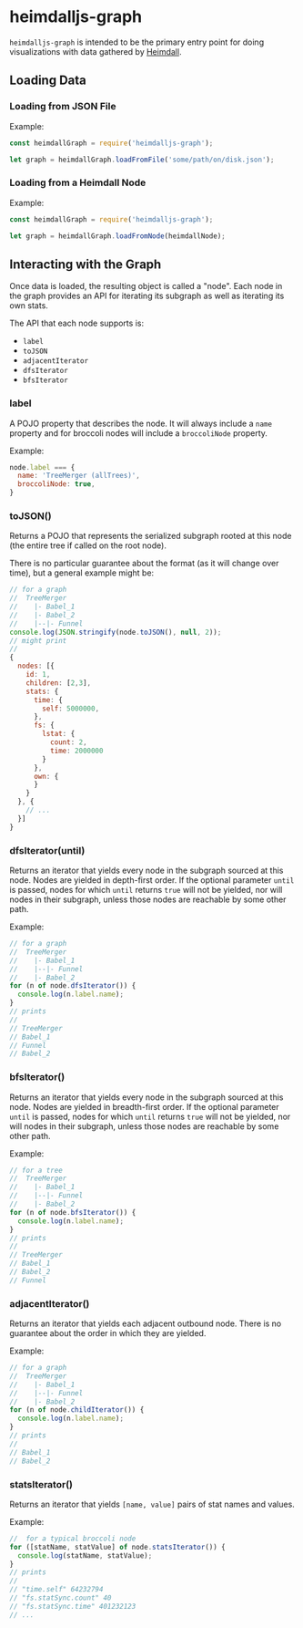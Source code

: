 # heimdalljs-graph

`heimdalljs-graph` is intended to be the primary entry point for doing visualizations with data
gathered by [Heimdall](https://github.com/heimdalljs/heimdalljs-lib). 

## Loading Data

### Loading from JSON File

Example:

```js
const heimdallGraph = require('heimdalljs-graph');

let graph = heimdallGraph.loadFromFile('some/path/on/disk.json');
```

### Loading from a Heimdall Node

Example:

```js
const heimdallGraph = require('heimdalljs-graph');

let graph = heimdallGraph.loadFromNode(heimdallNode);
```

## Interacting with the Graph

Once data is loaded, the resulting object is called a "node". Each node in the graph provides 
an API for iterating its subgraph as well as iterating its own stats. 

The API that each node supports is:

* `label`
* `toJSON`
* `adjacentIterator`
* `dfsIterator`
* `bfsIterator`

### label

A POJO property that describes the node.  It will always include a `name`
property and for broccoli nodes will include a `broccoliNode` property.

Example:

```js
node.label === {
  name: 'TreeMerger (allTrees)',
  broccoliNode: true,
}
```

### toJSON()

Returns a POJO that represents the serialized subgraph rooted at this node (the
entire tree if called on the root node).

There is no particular guarantee about the format (as it will change over time),
but a general example might be:

```js
// for a graph
//  TreeMerger
//    |- Babel_1
//    |- Babel_2
//    |--|- Funnel
console.log(JSON.stringify(node.toJSON(), null, 2));
// might print
//
{
  nodes: [{
    id: 1,
    children: [2,3],
    stats: {
      time: {
        self: 5000000,
      },
      fs: {
        lstat: {
          count: 2,
          time: 2000000
        }
      },
      own: {
      }
    }
  }, {
    // ...
  }]
}
```

### dfsIterator(until)

Returns an iterator that yields every node in the subgraph sourced at this node.
Nodes are yielded in depth-first order.  If the optional parameter `until` is
passed, nodes for which `until` returns `true` will not be yielded, nor will
nodes in their subgraph, unless those nodes are reachable by some other path.

Example:

```js
// for a graph
//  TreeMerger
//    |- Babel_1
//    |--|- Funnel
//    |- Babel_2
for (n of node.dfsIterator()) {
  console.log(n.label.name);
}
// prints
//
// TreeMerger
// Babel_1
// Funnel
// Babel_2
```

### bfsIterator()

Returns an iterator that yields every node in the subgraph sourced at this node.
Nodes are yielded in breadth-first order.  If the optional parameter `until` is
passed, nodes for which `until` returns `true` will not be yielded, nor will
nodes in their subgraph, unless those nodes are reachable by some other path.


Example:
```js
// for a tree
//  TreeMerger
//    |- Babel_1
//    |--|- Funnel
//    |- Babel_2
for (n of node.bfsIterator()) {
  console.log(n.label.name);
}
// prints
//
// TreeMerger
// Babel_1
// Babel_2
// Funnel
```

### adjacentIterator()

Returns an iterator that yields each adjacent outbound node. There is no guarantee
about the order in which they are yielded.

Example:

```js
// for a graph
//  TreeMerger
//    |- Babel_1
//    |--|- Funnel
//    |- Babel_2
for (n of node.childIterator()) {
  console.log(n.label.name);
}
// prints
//
// Babel_1
// Babel_2
```

### statsIterator()

Returns an iterator that yields `[name, value]` pairs of stat names and values.

Example:
```js
//  for a typical broccoli node 
for ([statName, statValue] of node.statsIterator()) {
  console.log(statName, statValue);
}
// prints
//
// "time.self" 64232794
// "fs.statSync.count" 40
// "fs.statSync.time" 401232123
// ...
```
